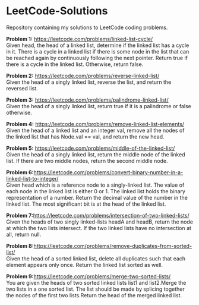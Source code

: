 # LeetCode-Solutions
Repository containing my solutions to LeetCode coding problems.

<b>Problem 1:</b> https://leetcode.com/problems/linked-list-cycle/
<br>Given head, the head of a linked list, determine if the linked list has a cycle in it.
There is a cycle in a linked list if there is some node in the list that can be reached again by continuously following the next pointer. 
Return true if there is a cycle in the linked list. Otherwise, return false.

<b>Problem 2:</b> https://leetcode.com/problems/reverse-linked-list/
<br>Given the head of a singly linked list, reverse the list, and return the reversed list.

<b>Problem 3:</b> https://leetcode.com/problems/palindrome-linked-list/
<br>Given the head of a singly linked list, return true if it is a palindrome or false otherwise.

<b>Problem 4:</b> https://leetcode.com/problems/remove-linked-list-elements/
<br>Given the head of a linked list and an integer val, remove all the nodes of the linked list that has Node.val == val, and return the new head.

<b>Problem 5:</b> https://leetcode.com/problems/middle-of-the-linked-list/
<br>Given the head of a singly linked list, return the middle node of the linked list. If there are two middle nodes, return the second middle node.

<b>Problem 6:</b>https://leetcode.com/problems/convert-binary-number-in-a-linked-list-to-integer/
<br>Given head which is a reference node to a singly-linked list. The value of each node in the linked list is either 0 or 1. The linked list holds the binary representation of a number. Return the decimal value of the number in the linked list. The most significant bit is at the head of the linked list.

<b>Problem 7:</b>https://leetcode.com/problems/intersection-of-two-linked-lists/
<br>Given the heads of two singly linked-lists headA and headB, return the node at which the two lists intersect. If the two linked lists have no intersection at all, return null.

<b>Problem 8:</b>https://leetcode.com/problems/remove-duplicates-from-sorted-list/
<br>Given the head of a sorted linked list, delete all duplicates such that each element appears only once. Return the linked list sorted as well.

<b>Problem 9:</b>https://leetcode.com/problems/merge-two-sorted-lists/
<br>You are given the heads of two sorted linked lists list1 and list2.Merge the two lists in a one sorted list. The list should be made by splicing together the nodes of the first two lists.Return the head of the merged linked list.
